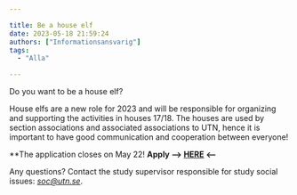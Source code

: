 ```yaml
---

title: Be a house elf
date: 2023-05-18 21:59:24
authors: ["Informationsansvarig"]
tags: 
  - "Alla"

---
```

Do you want to be a house elf? 

House elfs are a new role for 2023 and will be responsible for organizing and supporting the activities in houses 17/18. The houses are used by section associations and associated associations to UTN, hence it is important to have good communication and cooperation between everyone! 

**The application closes on May 22!
**Apply --> [HERE](https://apply.utn.se/) <--**

Any questions? Contact the study supervisor responsible for study social issues: *soc@utn.se*.